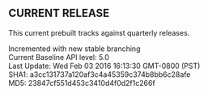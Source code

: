 ## CURRENT RELEASE
This current prebuilt tracks against quarterly releases.

Incremented with new stable branching <br />
Current Baseline API level: 5.0 <br />
Last Update: Wed Feb 03 2016 16:13:30 GMT-0800 (PST) <br />
SHA1: a3cc131737a120af3c4a45359c374b8bb6c28afe <br />
MD5: 23847cf551d453c3410d4f0d2f1c266f <br />
